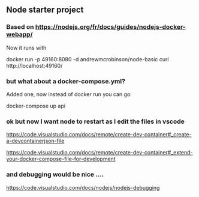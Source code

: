 

## Node starter project

### Based on https://nodejs.org/fr/docs/guides/nodejs-docker-webapp/

Now it runs with

docker run -p 49160:8080 -d andrewmcrobinson/node-basic
curl http://localhost:49160/

### but what about a docker-compose.yml?

Added one, now instead of docker run you can go:

docker-compose up api

### ok but now I want node to restart as I edit the files in vscode

https://code.visualstudio.com/docs/remote/create-dev-container#_create-a-devcontainerjson-file

https://code.visualstudio.com/docs/remote/create-dev-container#_extend-your-docker-compose-file-for-development


### and debugging would be nice ....


https://code.visualstudio.com/docs/nodejs/nodejs-debugging

